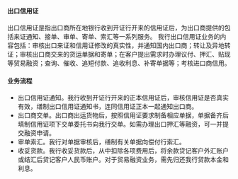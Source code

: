 #### 出口信用证
出口信用证是指出口商所在地银行收到开证行开来的信用证后，为出口商提供的包括来证通知、接单、审单、寄单、索汇等一系列服务。
我行出口信用证业务的内容包括：审核出口来证和信用证修改的真实性，并通知国内出口商；转让及异地转证；审核出口商交来的货运单据和寄单；在客户提出需求时办理议付、押汇、贴现等贸易融资；查询、催收、追短付款、追收利息、补寄单据等；考核进口商信用。
#### 业务流程
* 出口信用证通知。我行收到开证行开来的正本信用证后，审核信用证是否真实有效，缮制出口信用证通知书，连同信用证正本一起通知出口商。
* 出口商交单。出口商出运货物后，按照信用证要求制备相应单据，单据备齐后填制信用证项下交单委托书向我行交单。如需办理出口押汇等融资，可一并提交融资申请。
* 审单索汇。我行对单据审核后，缮制有关单据向偿付行索汇。
* 收妥货款。我行收妥货款后，从中扣除各项费用后，将余款贷记客户外汇账户或结汇后贷记客户人民币账户。对于贸易融资业务，需先归还我行贷款本金和利息。
